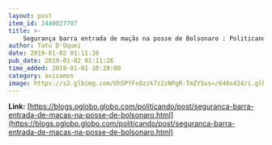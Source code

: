 ```yaml
---
layout: post
item_id: 2440027707
title: >-
    Segurança barra entrada de maçãs na posse de Bolsonaro : Politicando
author: Tatu D'Oquei
date: 2019-01-02 01:11:26
pub_date: 2019-01-02 01:11:26
time_added: 2019-01-01 10:29:00
category: avisamos
image: https://s2.glbimg.com/Uh5PYFxOzzk7z2zNPgR-TmZY5xs=/640x424/i.glbimg.com/og/ig/infoglobo1/f/original/2019/01/01/whatsapp_image_2019-01-01_at_10.15.40.jpeg
---
```


**Link:** [https://blogs.oglobo.globo.com/politicando/post/seguranca-barra-entrada-de-macas-na-posse-de-bolsonaro.html](https://blogs.oglobo.globo.com/politicando/post/seguranca-barra-entrada-de-macas-na-posse-de-bolsonaro.html)

